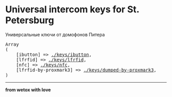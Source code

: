# Universal intercom keys for St. Petersburg

Универсальные ключи от домофонов Питера

<pre>
Array
(
    [ibutton] => <a target="_blank" href="//github.com/wetox-team/flipperzero-goodies/tree/master/intercom-keys/spb/keys/ibutton">./keys/ibutton</a>,
    [lfrfid] => <a target="_blank" href="//github.com/wetox-team/flipperzero-goodies/tree/master/intercom-keys/spb/keys/lfrfid">./keys/lfrfid</a>,
    [nfc] => <a target="_blank" href="//github.com/wetox-team/flipperzero-goodies/tree/master/intercom-keys/spb/keys/nfc">./keys/nfc</a>,
    [lfrfid-by-proxmark3] => <a target="_blank" href="//github.com/wetox-team/flipperzero-goodies/tree/master/intercom-keys/spb/keys/dumped-by-proxmark3">./keys/dumped-by-proxmark3</a>,
)
</pre>

---

__from wetox with love__
